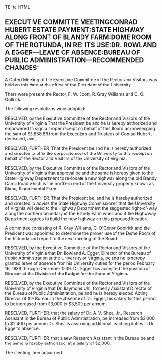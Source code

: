  TEI to HTML

EXECUTIVE COMMITTE MEETINGCONRAD HUBERT ESTATE PAYMENT:STATE HIGHWAY ALONG FRONT OF BLANDY FARM:DOME ROOM OF THE ROTUNDA, IN RE: ITS USE:DR. ROWLAND A EGGER—LEAVE OF ABSENCE:BUREAU OF PUBLIC ADMINISTRATION—RECOMMENDED CHANGES:
----------------------------------------------------------------------------------------------------------------------------------------------------------------------------------------------------------------------------------

A Called Meeting of the Esecutive Committee of the Rector and Visitors was held on this date at the office of the President of the University.

There were present the Rector, F. W. Scott, R. Gray Williams and C. O. Gollrick.

The following resolutions were adopted:

RESOLVED, by the Executive Committee of the Rector and Visitors of the University of Virginia That the President be and he is hereby authorized and empowered to sign a proper receipt on behalf of this Board acknowledging the sum of $5,858.86 from the Executors and Trustees of Conrad Hubert, deceased, and,

RESOLVED, FURTHER, That the President be and he is hereby authorized and directed to affix the corporate seal of the University to this receipt on behalf of the Rector and Visitors of the University of Virginia.

RESOLVED, by the Executive Committee of the Rector and Visitors of the University of Virginia that approval be and the same is hereby given to the State Highway Department to re-locate a new highway along the old Blandy Camp Road which is the northern end of the University property known as Bland, Experimental Farm.

RESOLVED, FURTHER, That the President be, and he is hereby authorized and directed to advise the State Highway Commissioner that the University of Virginia will deed to the Highway Department the suggested right-of-way along the northern boundary of the Blandy Farm when and if the Highwway Department agrees to build the new highway on this proposed location.

A committee consisting of R. Gray Williams, C. O'Conor Goolrick and the President was appointed to determine the proper use of the Dome Room of the Rotunda and report to the next meeting of the Board.

RESOLVED, by the Executive Committee of the Rector and Visitors of the University of Virginia that Dr. Rowland A. Egger, Director of the Bureau of Public Administration at the University of Virginia, be and he is hereby granted leave of absence fron his University duties for the period February 16, 1939 through December 1939. Dr. Egger has accepted the position of Director of the Division of the Budget for the State of Virginia.

RESOLVED, by the Executive Committee of the Rector and Visitors of the University of Virginia that Dr. Raymond Uhl, formerly Assistant Director of the Bureau of Public Administration, be and he is hereby elected Acting Director of the Bureau in the absence of Dr. Egger, his salary for this period to be increased from $3,000 to $3,500 per annum.

RESOLVED, FURTHER, that the salary of Dr. A. V. Shea, Jr., Research Assistant in the Bureau of Public Administration, be increased from $2,000 to $2,400 per annum Dr. Shea is assuming additional teaching duties in Dr. Egger's absence.

RESOLVED, FURTHER, that a new Research Assistant in the Bureau be and the same is hereby authorized, at a salary of $2,000.

The meeting then adjourned.